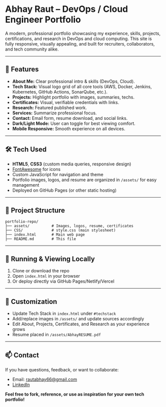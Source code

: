 # Abhay Raut – DevOps / Cloud Engineer Portfolio

A modern, professional portfolio showcasing my experience, skills, projects, certifications, and research in DevOps and cloud computing. This site is fully responsive, visually appealing, and built for recruiters, collaborators, and tech community alike.

---

## 🌟 Features
- **About Me:** Clear professional intro & skills (DevOps, Cloud).
- **Tech Stack:** Visual logo grid of all core tools (AWS, Docker, Jenkins, Kubernetes, GitHub Actions, SonarQube, etc.).
- **Projects:** Highlight portfolio with images, summaries, techs.  
- **Certificates:** Visual, verifiable credentials with links.
- **Research:** Featured published work.
- **Services:** Summarize professional focus.
- **Contact:** Email form, resume download, and social links.
- **Dark/Light Mode:** User can toggle for best viewing comfort.
- **Mobile Responsive:** Smooth experience on all devices.

---

## 🛠 Tech Used
- **HTML5**, **CSS3** (custom media queries, responsive design)
- [FontAwesome](https://fontawesome.com/) for icons
- Custom JavaScript for navigation and theme
- Portfolio images, logos, and resume are organized in `/assets/` for easy management
- Deployed on GitHub Pages (or other static hosting)

---

## 📂 Project Structure
```
portfolio-repo/
├── assets/          # Images, logos, resume, certificates
├── CSS/             # style.css (main stylesheet)
├── index.html       # Main web page
├── README.md        # This file
```

---

## 🚀 Running & Viewing Locally
1. Clone or download the repo
2. Open `index.html` in your browser
3. Or deploy directly via GitHub Pages/Netlify/Vercel

---

## 🎯 Customization
- Update Tech Stack in `index.html` under `#techstack`
- Add/replace images in `/assets/` and update sources accordingly
- Edit About, Projects, Certificates, and Research as your experience grows
- Resume placed in `/assets/AbhayRESUME.pdf`

---

## 📫 Contact
If you have questions, feedback, or want to collaborate:
- Email: rautabhay66@gmail.com
- [LinkedIn](https://www.linkedin.com/in/abhay-raut-64127b272/)


**Feel free to fork, reference, or use as inspiration for your own tech portfolio!**
